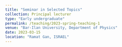 ```yaml
---
title: "Seminar in Selected Topics"
collection: Principal lecturer
type: "Early undergraduate"
permalink: /teaching/2023-spring-teaching-1
venue: "Bar-Ilan University, Department of Physics"
date: 2023-03-15
location: "Ramat Gan, ISRAEL"
---
```

